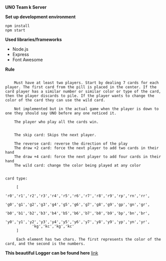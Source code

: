 **UNO Team k Server**


**Set up development environment**
``` 
npm install
npm start
```

**Used libraries/frameworks**
- Node.js
- Express
- Font Awesome

**Rule**

```

	Must have at least two players. Start by dealing 7 cards for each player. The first card from the pill is placed in the center. If the card player has a similar number or similar color or type of the card, then the player discards to pile. If the player wants to change the color of the card they can use the wild card. 

	Not implemented but in the actual game when the player is down to one they should say UNO before any one noticed it. 

	The player who play all the cards win. 

	
	The skip card: Skips the next player.
	
	The reverse card: reverse the direction of the play
	The draw +2 card: force the next player to add two cards in their hand
	The draw +4 card: force the next player to add four cards in their hand
	The wild card: change the color being played at any color
	

card type: 

	 [
            'r0','r1','r2','r3','r4','r5','r6','r7','r8','r9','rp','rn','rr',
            'g0','g1','g2','g3','g4','g5','g6','g7','g8','g9','gp','gn','gr',
            'b0','b1','b2','b3','b4','b5','b6','b7','b8','b9','bp','bn','br',
            'y0','y1','y2','y3','y4','y5','y6','y7','y8','y9','yp','yn','yr',
            'kg','kc','kg','kc'
     ]

     Each element has two chars. The first represents the color of the card, and the second is the numbers.
```

**This beautiful Logger can be found here**
[link](https://github.com/ptkdev/ptkdev-logger)
